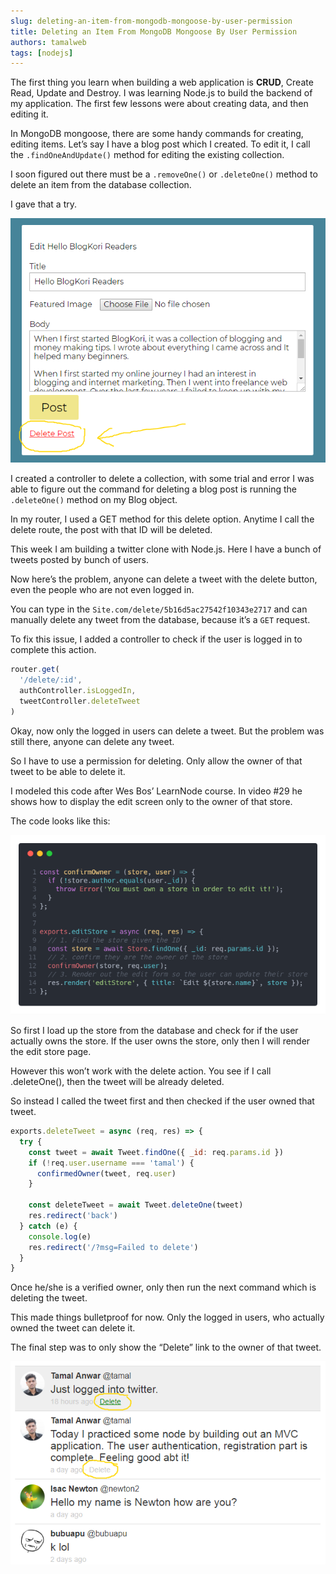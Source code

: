 ```yaml
---
slug: deleting-an-item-from-mongodb-mongoose-by-user-permission
title: Deleting an Item From MongoDB Mongoose By User Permission
authors: tamalweb
tags: [nodejs]
---
```


The first thing you learn when building a web application is **CRUD**, Create Read, Update and Destroy. I was learning Node.js to build the backend of my application. The first few lessons were about creating data, and then editing it.

In MongoDB mongoose, there are some handy commands for creating, editing items. Let’s say I have a blog post which I created. To edit it, I call the `.findOneAndUpdate()` method for editing the existing collection.

I soon figured out there must be a `.removeOne()` or `.deleteOne()` method to delete an item from the database collection.

I gave that a try.

![deleting post](./images/1.png)

<!-- truncate -->

I created a controller to delete a collection, with some trial and error I was able to figure out the command for deleting a blog post is running the `.deleteOne()` method on my Blog object.

In my router, I used a GET method for this delete option. Anytime I call the delete route, the post with that ID will be deleted.

This week I am building a twitter clone with Node.js. Here I have a bunch of tweets posted by bunch of users.

Now here’s the problem, anyone can delete a tweet with the delete button, even the people who are not even logged in.

You can type in the `Site.com/delete/5b16d5ac27542f10343e2717` and can manually delete any tweet from the database, because it’s a `GET` request.

To fix this issue, I added a controller to check if the user is logged in to complete this action.

```js
router.get(
  '/delete/:id',
  authController.isLoggedIn,
  tweetController.deleteTweet
)
```

Okay, now only the logged in users can delete a tweet. But the problem was still there, anyone can delete any tweet.

So I have to use a permission for deleting. Only allow the owner of that tweet to be able to delete it.

I modeled this code after Wes Bos’ LearnNode course. In video #29 he shows how to display the edit screen only to the owner of that store.

The code looks like this:

![code](./images/3.png)

So first I load up the store from the database and check for if the user actually owns the store. If the user owns the store, only then I will render the edit store page.

However this won’t work with the delete action. You see if I call .deleteOne()﻿, then the tweet will be already deleted.

So instead I called the tweet first and then checked if the user owned that tweet.

```js
exports.deleteTweet = async (req, res) => {
  try {
    const tweet = await Tweet.findOne({ _id: req.params.id })
    if (!req.user.username === 'tamal') {
      confirmedOwner(tweet, req.user)
    }

    const deleteTweet = await Tweet.deleteOne(tweet)
    res.redirect('back')
  } catch (e) {
    console.log(e)
    res.redirect('/?msg=Failed to delete')
  }
}
```

Once he/she is a verified owner, only then run the next command which is deleting the tweet.

This made things bulletproof for now. Only the logged in users, who actually owned the tweet can delete it.

The final step was to only show the “Delete” link to the owner of that tweet.

![delete link](./images/5.png)
